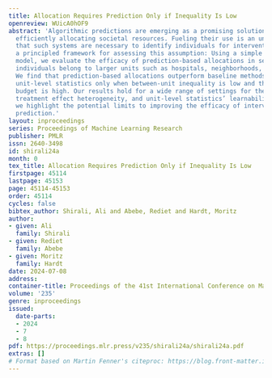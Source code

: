 ```yaml
---
title: Allocation Requires Prediction Only if Inequality Is Low
openreview: WUicA0hOF9
abstract: 'Algorithmic predictions are emerging as a promising solution concept for
  efficiently allocating societal resources. Fueling their use is an underlying assumption
  that such systems are necessary to identify individuals for interventions. We propose
  a principled framework for assessing this assumption: Using a simple mathematical
  model, we evaluate the efficacy of prediction-based allocations in settings where
  individuals belong to larger units such as hospitals, neighborhoods, or schools.
  We find that prediction-based allocations outperform baseline methods using aggregate
  unit-level statistics only when between-unit inequality is low and the intervention
  budget is high. Our results hold for a wide range of settings for the price of prediction,
  treatment effect heterogeneity, and unit-level statistics’ learnability. Combined,
  we highlight the potential limits to improving the efficacy of interventions through
  prediction.'
layout: inproceedings
series: Proceedings of Machine Learning Research
publisher: PMLR
issn: 2640-3498
id: shirali24a
month: 0
tex_title: Allocation Requires Prediction Only if Inequality Is Low
firstpage: 45114
lastpage: 45153
page: 45114-45153
order: 45114
cycles: false
bibtex_author: Shirali, Ali and Abebe, Rediet and Hardt, Moritz
author:
- given: Ali
  family: Shirali
- given: Rediet
  family: Abebe
- given: Moritz
  family: Hardt
date: 2024-07-08
address:
container-title: Proceedings of the 41st International Conference on Machine Learning
volume: '235'
genre: inproceedings
issued:
  date-parts:
  - 2024
  - 7
  - 8
pdf: https://proceedings.mlr.press/v235/shirali24a/shirali24a.pdf
extras: []
# Format based on Martin Fenner's citeproc: https://blog.front-matter.io/posts/citeproc-yaml-for-bibliographies/
---
```

